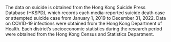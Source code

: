 The data on suicide is obtained from the Hong Kong Suicide Press Database (HKSPD), which records each media-reported suicide death case or attempted suicide case from  January 1, 2019 to December 31, 2022. 
Data on COVID-19 infections were obtained from the Hong Kong Department of Health. 
Each district’s socioeconomic statistics during the research period were obtained from the Hong Kong Census and Statistics Department. 
